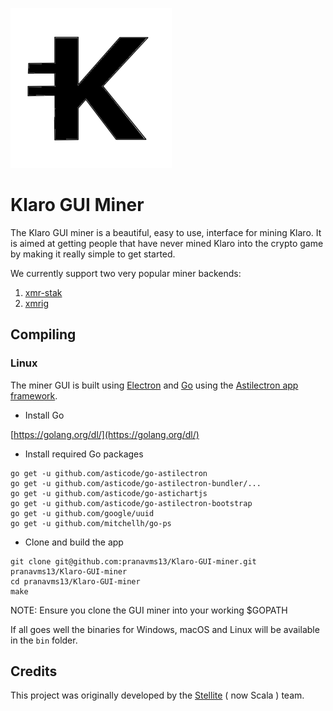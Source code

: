 ![](git-assets/miner-logo.png)

#  Klaro GUI Miner

The Klaro GUI miner is a beautiful, easy to use, interface for mining Klaro.
It is aimed at getting people that have never mined Klaro into the crypto
game by making it really simple to get started.

<!-- ![Screenshot](https://i.imgur.com/ruK7z4Y.png "Screenshot") -->

We currently support two very popular miner backends:

1. [xmr-stak](https://github.com)
2. [xmrig](https://github.com)

## Compiling

### Linux

The miner GUI is built using [Electron](https://electronjs.org) and
[Go](https://golang.org) using the
[Astilectron app framework](https://github.com/asticode/astilectron).

* Install Go

[https://golang.org/dl/](https://golang.org/dl/)

* Install required Go packages

```shell
go get -u github.com/asticode/go-astilectron
go get -u github.com/asticode/go-astilectron-bundler/...
go get -u github.com/asticode/go-astichartjs
go get -u github.com/asticode/go-astilectron-bootstrap
go get -u github.com/google/uuid
go get -u github.com/mitchellh/go-ps
```

* Clone and build the app

```shell
git clone git@github.com:pranavms13/Klaro-GUI-miner.git pranavms13/Klaro-GUI-miner
cd pranavms13/Klaro-GUI-miner
make
```

NOTE: Ensure you clone the GUI miner into your working $GOPATH

If all goes well the binaries for Windows, macOS and Linux will be available in the `bin` folder.

## Credits
This project was originally developed by the [Stellite](https://github.com/stellitecoin/GUI-miner) ( now Scala ) team.